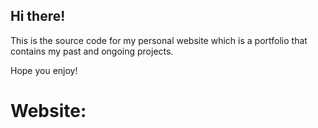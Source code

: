 ## Hi there!

This is the source code for my personal website which is a portfolio that contains my past and ongoing projects.

Hope you enjoy!

# Website:
